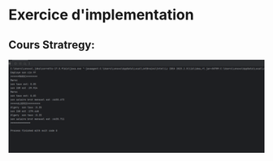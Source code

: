 <html>
<head></head>
<body>
<h1>Exercice d'implementation </h1>
<h2>Cours Stratregy:</h2>
<img src="images/u1.PNG">
</body>
</html>